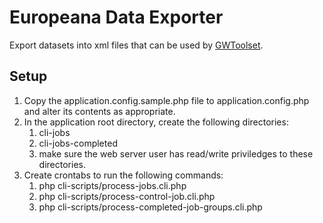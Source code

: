 # Europeana Data Exporter
Export datasets into xml files that can be used by [GWToolset][1].


## Setup
1. Copy the application.config.sample.php file to application.config.php and alter its contents as appropriate.
1. In the application root directory, create the following directories:
   1. cli-jobs
   1. cli-jobs-completed
   1. make sure the web server user has read/write priviledges to these directories.
1. Create crontabs to run the following commands:
   1. php cli-scripts/process-jobs.cli.php
   1. php cli-scripts/process-control-job.cli.php
   1. php cli-scripts/process-completed-job-groups.cli.php

[1]:https://www.mediawiki.org/wiki/Extension:GWToolset
